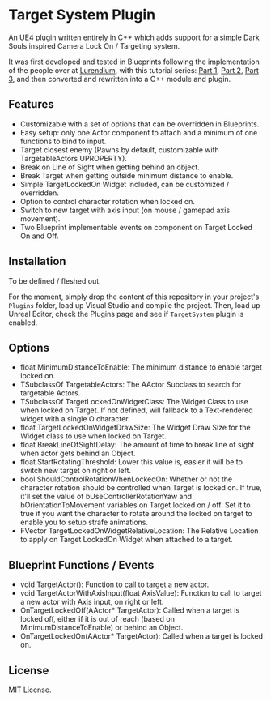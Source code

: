 # Target System Plugin

An UE4 plugin written entirely in C++ which adds support for a simple Dark Souls inspired Camera Lock On / Targeting system.

It was first developed and tested in Blueprints following the implementation of the people over at [Lurendium](http://www.lurendium.com), with this tutorial series: [Part 1](http://www.lurendium.com/target-system-similar-to-dark-souls/), [Part 2](http://www.lurendium.com/target-system-similar-dark-souls-blueprint-part-2/), [Part 3](http://www.lurendium.com/target-system-similar-to-dark-souls-blueprint-part-3-final/), and then converted and rewritten into a C++ module and plugin.

## Features

- Customizable with a set of options that can be overridden in Blueprints.
- Easy setup: only one Actor component to attach and a minimum of one functions to bind to input.
- Target closest enemy (Pawns by default, customizable with TargetableActors UPROPERTY).
- Break on Line of Sight when getting behind an object.
- Break Target when getting outside minimum distance to enable.
- Simple TargetLockedOn Widget included, can be customized / overridden.
- Option to control character rotation when locked on.
- Switch to new target with axis input (on mouse / gamepad axis movement).
- Two Blueprint implementable events on component on Target Locked On and Off.

## Installation

To be defined / fleshed out.

For the moment, simply drop the content of this repository in your project's `Plugins` folder, load up Visual Studio and compile the project. Then, load up Unreal Editor, check the Plugins page and see if `TargetSystem` plugin is enabled.

## Options

- float MinimumDistanceToEnable: The minimum distance to enable target locked on.
- TSubclassOf<AActor> TargetableActors: The AActor Subclass to search for targetable Actors.
- TSubclassOf<UUserWidget> TargetLockedOnWidgetClass: The Widget Class to use when locked on Target. If not defined, will fallback to a Text-rendered widget with a single O character.
- float TargetLockedOnWidgetDrawSize: The Widget Draw Size for the Widget class to use when locked on Target.
- float BreakLineOfSightDelay: The amount of time to break line of sight when actor gets behind an Object.
- float StartRotatingThreshold: Lower this value is, easier it will be to switch new target on right or left.
- bool ShouldControlRotationWhenLockedOn: Whether or not the character rotation should be controlled when Target is locked on. If true, it'll set the value of bUseControllerRotationYaw and bOrientationToMovement variables on Target locked on / off. Set it to true if you want the character to rotate around the locked on target to enable you to setup strafe animations.
- FVector TargetLockedOnWidgetRelativeLocation: The Relative Location to apply on Target LockedOn Widget when attached to a target.

## Blueprint Functions / Events

- void TargetActor(): Function to call to target a new actor.
- void TargetActorWithAxisInput(float AxisValue): Function to call to target a new actor with Axis input, on right or left.
- OnTargetLockedOff(AActor* TargetActor): Called when a target is locked off, either if it is out of reach (based on MinimumDistanceToEnable) or behind an Object.
- OnTargetLockedOn(AActor* TargetActor): Called when a target is locked on.

## License

MIT License.

